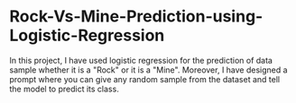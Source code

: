 # Rock-Vs-Mine-Prediction-using-Logistic-Regression
In this project, I have used logistic regression for the prediction of data sample whether it is a "Rock" or it is a "Mine". Moreover, I have designed a prompt where you can give any random sample from the dataset and tell the model to predict its class.
